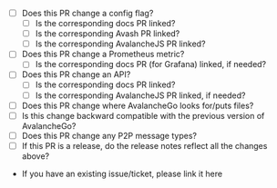 
* [ ] Does this PR change a config flag?
  * [ ] Is the corresponding docs PR linked?  
  * [ ] Is the corresponding Avash PR linked?
  * [ ] Is the corresponding AvalancheJS PR linked?
* [ ] Does this PR change a Prometheus metric?
  * [ ] Is the corresponding docs PR (for Grafana) linked, if needed?
* [ ] Does this PR change an API?
  * [ ] Is the corresponding docs PR linked?  
  * [ ] Is the corresponding AvalancheJS PR linked, if needed?
* [ ] Does this PR change where AvalancheGo looks for/puts files?
* [ ] Is this change backward compatible with the previous version of AvalancheGo?
* [ ] Does this PR change any P2P message types?
* [ ] If this PR is a release, do the release notes reflect all the changes above?
* If you have an existing issue/ticket, please link it here